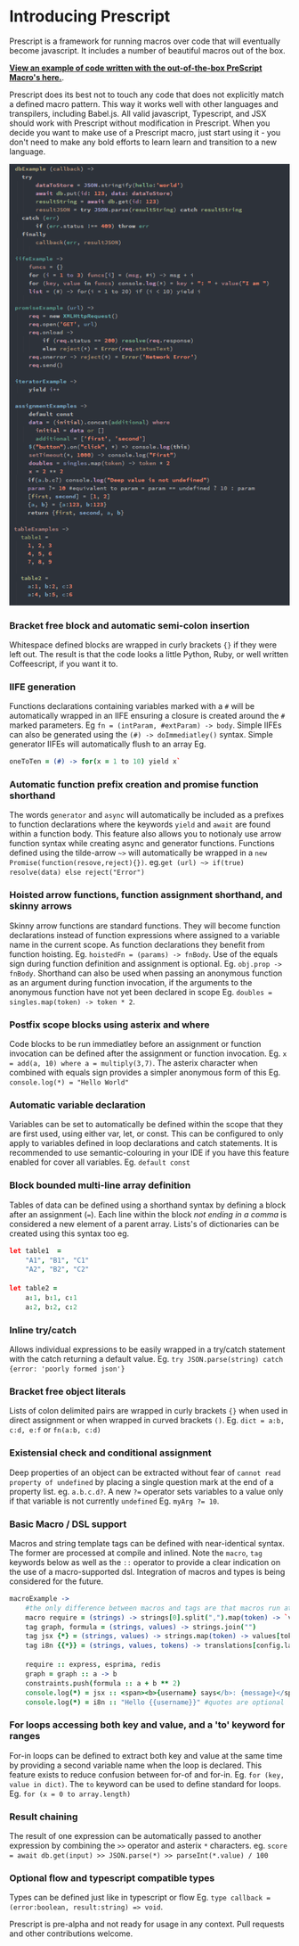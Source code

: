 # Introducing Prescript
Prescript is a framework for running macros over code that will eventually become javascript. It includes a number of beautiful macros out of the box.

**[View an example of code written with the out-of-the-box PreScript Macro's here.](demo/input/example.pre.coffee)**. 

Prescript does its best not to touch any code that does not explicitly match a defined macro pattern. This way it works well with other languages and transpilers, including Babel.js. All valid javascript, Typescript, and JSX should work with Prescript without modification in Prescript. When you decide you want to make use of a Prescript macro, just start using it - you don't need to make any bold efforts to learn learn and transition to a new language.

![Example](demo/example1.png)

### Bracket free block and automatic semi-colon insertion
Whitespace defined blocks are wrapped in curly brackets `{}` if they were left out. The result is that the code looks a little Python, Ruby, or well written Coffeescript, if you want it to.

### IIFE generation
Functions declarations containing variables marked with a `#` will be automatically wrapped in an IIFE ensuring a closure is created around the `#` marked parameters. Eg  `fn = (intParam, #extParam) -> body`. Simple IIFEs can also be generated using the `(#) -> doImmediatley()` syntax. Simple generator IIFEs will automatically flush to an array Eg. 
```coffeescript
oneToTen = (#) -> for(x = 1 to 10) yield x`
```

### Automatic function prefix creation and promise function shorthand
The words `generator` and `async` will automatically be included as a prefixes to function declarations where the keywords `yield` and `await` are found within a function body. This feature also allows you to notionaly use arrow function syntax while creating async and generator functions. Functions defined using the tilde-arrow `~>` will automatically be wrapped in a `new Promise(function(resove,reject){})`. eg.`get (url) ~> if(true) resolve(data) else reject("Error")`

### Hoisted arrow functions, function assignment shorthand, and skinny arrows
Skinny arrow functions are standard functions. They will become function declarations instead of function expressions where assigned to a variable name in the current scope. As function declarations they benefit from function hoisting. Eg. `hoistedFn = (params) -> fnBody`. Use of the equals sign during function definition and assignment is optional. Eg. `obj.prop -> fnBody`. Shorthand can also be used when passing an anonymous function as an argument during function invocation, if the arguments to the anonymous function have not yet been declared in scope Eg. `doubles = singles.map(token) -> token * 2`.

### Postfix scope blocks using asterix and where
Code blocks to be run immediatley before an assignment or function invocation can be defined after the assignment or function invocation. Eg.  `x = add(a, 10) where a = multiply(3,7)`. The asterix character when combined with equals sign provides a simpler anonymous form of this Eg.  `console.log(*) = "Hello World"`

### Automatic variable declaration
Variables can be set to automatically be defined within the scope that they are first used, using either var, let, or const. This can be configured to only apply to variables defined in loop declarations and catch statements. It is recommended to use semantic-colouring in your IDE if you have this feature enabled for cover all variables. Eg. `default const`

### Block bounded multi-line array definition
Tables of data can be defined using a shorthand syntax by defining a block after an assignment (`=`). Each line within the block *not ending in a comma* is considered a new element of a parent array. Lists's of dictionaries can be created using this syntax too  eg.

```coffeescript
let table1  = 
    "A1", "B1", "C1"
    "A2", "B2", "C2"
    
let table2 = 
    a:1, b:1, c:1
    a:2, b:2, c:2
```

### Inline try/catch
Allows individual expressions to be easily wrapped in a try/catch statement with the catch returning a default value. Eg. `try JSON.parse(string) catch {error: 'poorly formed json'}`

### Bracket free object literals
Lists of colon delimited pairs are wrapped in curly brackets `{}` when used in direct assignment or when wrapped in curved brackets `()`. Eg. `dict = a:b, c:d, e:f` or `fn(a:b, c:d)`

### Existensial check and conditional assignment
Deep properties of an object can be extracted without fear of `cannot read property of undefined` by placing a single question mark at the end of a property list. eg. `a.b.c.d?`. A new `?=` operator sets variables to a value only if that variable is not currently `undefined` Eg. `myArg ?= 10`.

### Basic Macro / DSL support
Macros and string template tags can be defined with near-identical syntax. The former are processed at compile and inlined. Note the `macro`, `tag` keywords below as well as the `::` operator to provide a clear indication on the use of a macro-supported dsl. Integration of macros and types is being considered for the future.

```coffeescript
macroExample ->
	#the only difference between macros and tags are that macros run at compile time
	macro require = (strings) -> strings[0].split(",").map(token) -> `var ${token} = require(${token})\n`
	tag graph, formula = (strings, values) -> strings.join("")
	tag jsx {*} = (strings, values) -> strings.map(token) -> values[token] || token
	tag i8n {{*}} = (strings, values, tokens) -> translations[config.language][strings.join("")].replaceAll(tokens, values)

	require :: express, esprima, redis
	graph = graph :: a -> b
	constraints.push(formula :: a + b ** 2)
	console.log(*) = jsx :: <span><b>{username} says</b>: {message}</span>
	console.log(*) = i8n :: "Hello {{username}}" #quotes are optional
```

### For loops accessing both key and value, and a 'to' keyword for ranges
For-in loops can be defined to extract both key and value at the same time by providing a second variable name when the loop is declared. This feature exists to reduce confusion between for-of and for-in. Eg. `for (key, value in dict)`. The `to` keyword can be used to define standard for loops. Eg. `for (x = 0 to array.length)`

### Result chaining
The result of one expression can be automatically passed to another expression by combining the `>>` operator and asterix `*` characters. eg. `score = await db.get(input) >> JSON.parse(*) >> parseInt(*.value) / 100`

### Optional flow and typescript compatible types
Types can be defined just like in typescript or flow Eg. `type callback = (error:boolean, result:string) => void`.

Prescript is pre-alpha and not ready for usage in any context. Pull requests and other contributions welcome.
